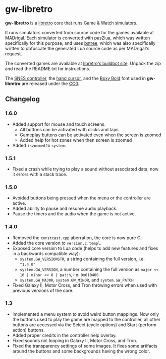 # gw-libretro

**gw-libretro** is a [libretro](http://www.libretro.com/) core that runs Game & Watch simulators.

It runs simulators converted from source code for the games available at [MADrigal](http://www.madrigaldesign.it/sim/). Each simulator is converted with [pas2lua](https://github.com/leiradel/pas2lua), which was written specifically for this purpose, and uses [bstree](https://github.com/leiradel/bstree), which was also specifically written to obfuscate the generated Lua source code as per MADrigal's request.

The converted games are available at [libretro's buildbot site](http://bot.libretro.com/assets/cores/Handheld%20Electronic%20Game/). Unpack the zip and read the README.txt for instructions.

The [SNES controller](http://commons.wikimedia.org/wiki/File:SNES_controller.svg), the [hand cursor](https://commons.wikimedia.org/wiki/File:Pointing_hand_cursor_vector.svg), and the [Boxy Bold](http://opengameart.org/content/boxy-bold-font) font used in **gw-libretro** are released under the [CC0](http://creativecommons.org/publicdomain/zero/1.0/).

## Changelog

### 1.6.0

* Added support for mouse and touch screens.
  * All buttons can be activated with clicks and taps
  * Gameplay buttons can be activated even when the screen is zoomed
  * Added help for hot zones when then screen is zoomed
* Added `iszoomed` to `system`.

### 1.5.1

* Fixed a crash while trying to play a sound without associated data, now it errors with a stack trace.

### 1.5.0

* Avoided buttons being pressed when the menu or the controller are active.
* Added ability to pause and resume audio playback.
* Pause the timers and the audio when the game is not active.

### 1.4.0

* Removed the `constcast.cpp` aberration, the core is now pure C.
* Added the core version to `version.c.templ`.
* Exposed core version to Lua code (helps to add new features and fixes in a backwards compatible way):
  * `system.GW_VERSIONSTR`, a string containing the full version, i.e. `"1.4.0"`
  * `system.GW_VERSION`, a number containing the full version as `major << 16 | minor << 8 | patch`, i.e. `0x010400`
  * `system.GW_MAJOR`, `system.GW_MINOR`, and `system.GW_PATCH`
* Fixed Galaxy II, Motor Cross, and Tron throwing errors when used with previous versions of the core.

### 1.3

* Implemented a menu system to avoid weird button mappings. Now only the buttons used to play the game are mapped to the controller, all other buttons are accessed via the Select (cycle options) and Start (perform action) buttons.
* Added proper credits in the controller help overlay.
* Fixed sounds not looping in Galaxy II, Motor Cross, and Tron.
* Fixed the transparency settings of some images. It fixes some artifacts around the buttons and some backgrounds having the wrong color.
